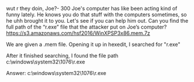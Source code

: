 wut r they doin, Joe?- 300
Joe's computer has like been acting kind of funny lately. He knows you do that stuff with the computers sometimes, so he uhh brought it to you.
Let's see if you can help him out. Can you find the full path of the “r.exe” file that the attacker put on Joe’s computer?
https://s3.amazonaws.com/hsf2016/WinXPSP3x86.mem.7z

We are given a .mem file. Opening it up in hexedit, I searched for "r.exe"

After it finished searching, I found the file path
c:\windows\system32\1076\r.exe

Answer: c:\windows\system32\1076\r.exe
